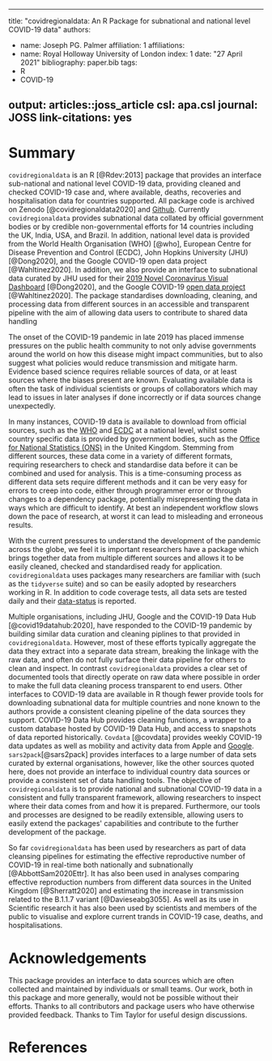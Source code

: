 
---
title: "covidregionaldata: An R Package for subnational and national level COVID-19 data"
authors:
  - name: Joseph PG. Palmer
    affiliation: 1
affiliations:
 - name: Royal Holloway University of London
   index: 1
date: "27 April 2021"
bibliography: paper.bib
tags:
  - R
  - COVID-19

output: articles::joss_article
csl: apa.csl
journal: JOSS
link-citations: yes
---
# Summary 

`covidregionaldata` is an R [@Rdev:2013] package that provides an interface sub-national and national level COVID-19 data, providing cleaned and checked COVID-19 case and, where available, deaths, recoveries and hospitalisation data for countries supported. All package code is archived on Zenodo [@covidregionaldata2020] and [Github](https://github.com/epiforecasts/covidregionaldata). Currently `covidregionaldata` provides subnational data collated by official government bodies or by credible non-governmental efforts for 14 countries including the UK, India, USA, and Brazil. In addition, national level data is provided from the World Health Organisation (WHO) [@who], European Centre for Disease Prevention and Control (ECDC), John Hopkins University (JHU) [@Dong2020], and the Google COVID-19 open data project [@Wahltinez2020]. In addition, we also provide an interface to subnational data curated by JHU used for their [2019 Novel Coronavirus Visual Dashboard](https://github.com/CSSEGISandData/COVID-19) [@Dong2020], and the Google COVID-19 [open data project](https://github.com/GoogleCloudPlatform/covid-19-open-data) [@Wahltinez2020]. The package standardises downloading, cleaning, and processing data from different sources in an accessible and transparent pipeline with the aim of allowing data users to contribute to shared data handling 

The onset of the COVID-19 pandemic in late 2019 has placed immense pressures on the public health community to not only advise governments around the world on how this disease might impact communities, but to also suggest what policies would reduce transmission and mitigate harm. Evidence based science requires reliable sources of data, or at least sources where the biases present are known. Evaluating available data is often the task of individual scientists or groups of collaborators which may lead to issues in later analyses if done incorrectly or if data sources change unexpectedly.


In many instances, COVID-19 data is available to download from official sources, such as the [WHO](https://covid19.who.int/) and [ECDC](https://www.ecdc.europa.eu/en/publications-data/download-todays-data-geographic-distribution-covid-19-cases-worldwide}) at a national level, whilst some country specific data is provided by government bodies, such as the [Office for National Statistics (ONS)](https://coronavirus.data.gov.uk/details/download}) in the United Kingdom. Stemming from different sources, these data come in a variety of different formats, requiring researchers to check and standardise data before it can be combined and used for analysis. This is a time-consuming process as different data sets require different methods and it can be very easy for errors to creep into code, either through programmer error or through changes to a dependency package, potentially misrepresenting the data in ways which are difficult to identify. At best an independent workflow slows down the pace of research, at worst it can lead to misleading and erroneous results.  

With the current pressures to understand the development of the pandemic across the globe, we feel it is important researchers have a package which brings together data from multiple different sources and allows it to be easily cleaned, checked and standardised ready for application. `covidregionaldata` uses packages many researchers are familiar with (such as the `tidyverse` suite) and so can be easily adopted by researchers working in R. In addition to code coverage tests, all data sets are tested daily and their [data-status](https://epiforecasts.io/covidregionaldata/articles/dataset-status.html) is reported.

Multiple organisations, including JHU, Google and the COVID-19 Data Hub [@covid19datahub:2020], have responded to the COVID-19 pandemic by building similar data curation and cleaning piplines to that provided in `covidregionaldata`. However, most of these efforts typically aggregate the data they extract into a separate data stream, breaking the linkage with the raw data, and often do not fully surface their data pipeline for others to clean and inspect. In contrast `covidregionaldata` provides a clear set of documented tools that directly operate on raw data where possible in order to make the full data cleaning process transparent to end users. Other interfaces to COVID-19 data are available in R though fewer provide tools for downloading subnational data for multiple countries and none known to the authors provide a consistent cleaning pipeline of the data sources they support. COVID-19 Data Hub provides cleaning functions, a wrapper to a custom database hosted by COVID-19 Data Hub, and access to snapshots of data reported historically. `Covdata` [@covdata] provides weekly COVID-19 data updates as well as mobility and activity data from Apple and [Google](https://www.google.com/covid19/mobility/data_documentation.html). `sars2pack`[@sars2pack] provides interfaces to a large number of data sets curated by external organisations, however, like the other sources quoted here, does not provide an interface to individual country data sources or provide a consistent set of data handling tools. The objective of `covidregionaldata` is to provide national and subnational COVID-19 data in a consistent and fully transparent framework, allowing researchers to inspect where their data comes from and how it is prepared. Furthermore, our tools and processes are designed to be readily extensible, allowing users to easily extend the packages' capabilities and contribute to the further development of the package.

So far `covidregionaldata` has been used by researchers as part of data cleansing pipelines for estimating the effective reproductive number of COVID-19 in real-time both nationally and subnationally [@AbbottSam2020Ettr]. It has also been used in analyses comparing effective reproduction numbers from different data sources in the United Kingdom [@Sherratt2020] and estimating the increase in transmission related to the B.1.1.7 variant [@Davieseabg3055]. As well as its use in Scientific research it has also been used by scientists and members of the public to visualise and explore current trands in COVID-19 case, deaths, and hospitalisations.

# Acknowledgements

This package provides an interface to data sources which are often collected and maintained by individuals or small teams. Our work, both in this package and more generally, would not be possible without their efforts. Thanks to all contributors and package users who have otherwise provided feedback. Thanks to Tim Taylor for useful design discussions.

# References
